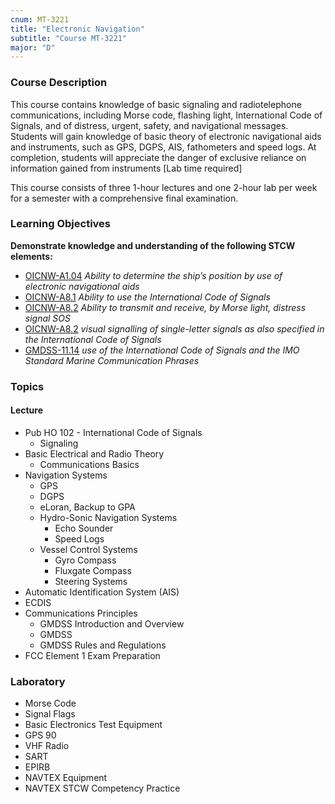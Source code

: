 ```yaml
---
cnum: MT-3221
title: "Electronic Navigation"
subtitle: "Course MT-3221"
major: "D"
---
```

### Course Description

This course contains knowledge of basic signaling and radiotelephone communications, including Morse code, flashing light, International Code of Signals, and of distress, urgent, safety, and navigational messages. Students will gain knowledge of basic theory of electronic navigational aids and instruments, such as GPS, DGPS, AIS, fathometers and speed logs. At completion, students will appreciate the danger of exclusive reliance on information gained from instruments [Lab time required]

This course consists of three 1-hour lectures and one 2-hour lab per week for a semester with a comprehensive final examination.


### Learning Objectives

**Demonstrate knowledge and understanding of the following STCW elements:**

* [OICNW-A1.04]({{site.baseurl}}/tables/21.html#OICNW-A1.04) *Ability to determine the ship’s position by use of electronic navigational aids*
* [OICNW-A8.1]({{site.baseurl}}/tables/21.html#OICNW-A8.1) *Ability to use the International Code of Signals*
* [OICNW-A8.2]({{site.baseurl}}/tables/21.html#OICNW-A8.2) *Ability to transmit and receive, by Morse light, distress signal SOS*
* [OICNW-A8.2]({{site.baseurl}}/tables/21.html#OICNW-A8.2) *visual signalling of single-letter signals as also specified in the International Code of Signals*
* [GMDSS-11.14]({{site.baseurl}}/tables/42.html#GMDSS-11.14) *use of the International Code of Signals and the IMO Standard Marine Communication Phrases*


### Topics

#### Lecture

* Pub HO 102 - International Code of Signals
	* Signaling 
* Basic Electrical and Radio Theory
	* Communications Basics
* Navigation Systems
	* GPS
	* DGPS
	* eLoran, Backup to GPA
	* Hydro-Sonic Navigation Systems
		* Echo Sounder
		* Speed Logs
	* Vessel Control Systems
		* Gyro Compass
		* Fluxgate Compass
		* Steering Systems
* Automatic Identification System (AIS)
* ECDIS
* Communications Principles
	* GMDSS Introduction and Overview
	* GMDSS
	* GMDSS Rules and Regulations
* FCC Element 1 Exam Preparation

### Laboratory

* Morse Code
* Signal Flags
* Basic Electronics Test Equipment
* GPS 90
* VHF Radio
* SART
* EPIRB
* NAVTEX Equipment
* NAVTEX STCW Competency Practice




